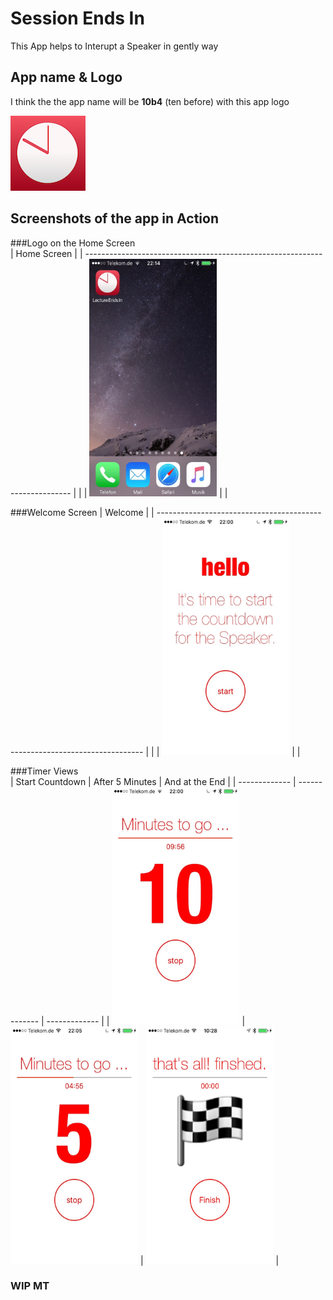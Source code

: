 # Session Ends In
This App helps to Interupt a Speaker in gently way

## App name & Logo
I think the the app name will be __10b4__ (ten before) with this app logo

![Logo](SessionEndsIn/Assets.xcassets/AppIcon.appiconset/logo_v4_120_sei.png)

## Screenshots of the app in Action
###Logo on the Home Screen  
| Home Screen |
| -------------------------------------------------------------------------- | |
| <img src="./Screenshots/IMG_5845.jpg" alt="logo" width="204" height="380"> | |

###Welcome Screen
| Welcome |
| -------------------------------------------------------------------------- | |
| <img src="./Screenshots/IMG_5842.jpg" alt="logo" width="204" height="380"> | |

###Timer Views  
| Start Countdown  | After 5 Minutes | And at the End |
| ------------- | ------------- | ------------- |
| <img src="./Screenshots/IMG_5843.jpg" alt="Timer View 10" width="204" height="380">  | <img src="./Screenshots/IMG_5844.jpg" alt="Timer View 5" width="204" height="380">  | <img src="./Screenshots/IMG_5848.jpg" alt="Timer View Final" width="204" height="380"> |

### WIP MT